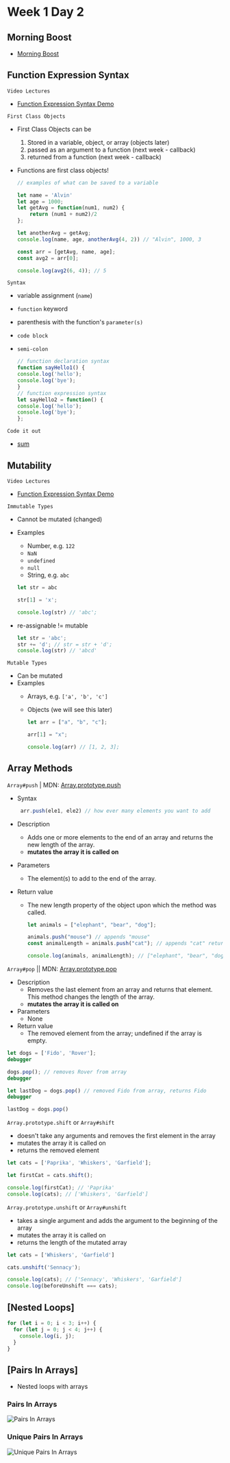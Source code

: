 # Week 1 Day 2

## Morning Boost

- [Morning Boost]

## Function Expression Syntax

`Video Lectures`

- [Function Expression Syntax Demo]

`First Class Objects`

- First Class Objects can be
  1. Stored in a variable, object, or array (objects later)
  2. passed as an argument to a function (next week - callback)
  3. returned from a function (next week - callback)

- Functions are first class objects!

    ```js
    // examples of what can be saved to a variable

    let name = 'Alvin'
    let age = 1000;
    let getAvg = function(num1, num2) {
        return (num1 + num2)/2
    };

    let anotherAvg = getAvg;
    console.log(name, age, anotherAvg(4, 2)) // "Alvin", 1000, 3

    const arr = [getAvg, name, age];
    const avg2 = arr[0];

    console.log(avg2(6, 4)); // 5
    ```

`Syntax`

- variable assignment (`name`)
- `function` keyword
- parenthesis with the function's `parameter(s)`
- `code block`
- `semi-colon`

    ```js
    // function declaration syntax
    function sayHello1() {
    console.log('hello');
    console.log('bye');
    }
    // function expression syntax
    let sayHello2 = function() {
    console.log('hello');
    console.log('bye');
    };
    ```

`Code it out`

- [sum]

## Mutability

`Video Lectures`

- [Function Expression Syntax Demo]

`Immutable Types`

- Cannot be mutated (changed)
- Examples
  - Number, e.g. `122`
  - `NaN`
  - `undefined`
  - `null`
  - String, e.g. `abc`

  ```js
  let str = abc

  str[1] = 'x';

  console.log(str) // 'abc';
  ```

- re-assignable != mutable

    ```js
    let str = 'abc';
    str += 'd'; // str = str + 'd';
    console.log(str) // 'abcd'
    ```

`Mutable Types`

- Can be mutated
- Examples
  - Arrays, e.g. `['a', 'b', 'c']`
  - Objects (we will see this later)

      ```js
      let arr = ["a", "b", "c"];

      arr[1] = "x";

      console.log(arr) // [1, 2, 3];
      ```

## Array Methods

`Array#push` | MDN: [Array.prototype.push]

- Syntax

  ```js
   arr.push(ele1, ele2) // how ever many elements you want to add
  ```

- Description
  - Adds one or more elements to the end of an array and returns the new length of the array.
  - **mutates the array it is called on**
- Parameters
  - The element(s) to add to the end of the array.
- Return value
  - The new length property of the object upon which the method was called.

    ```js
    let animals = ["elephant", "bear", "dog"];

    animals.push("mouse") // appends "mouse"
    const animalLength = animals.push("cat"); // appends "cat" returns length

    console.log(animals, animalLength); // ["elephant", "bear", "dog", "mouse", "cat"], 5
    ```

`Array#pop` ||  MDN: [Array.prototype.pop]

- Description
  - Removes the last element from an array and returns that element. This method changes the length of the array.
  - **mutates the array it is called on**
- Parameters
  - None
- Return value
  - The removed element from the array; undefined if the array is empty.

```js
let dogs = ['Fido', 'Rover'];
debugger

dogs.pop(); // removes Rover from array
debugger

let lastDog = dogs.pop() // removed Fido from array, returns Fido
debugger

lastDog = dogs.pop()
```

`Array.prototype.shift` or `Array#shift`

- doesn't take any arguments and removes the first element in the array
- mutates the array it is called on
- returns the removed element

```javascript
let cats = ['Paprika', 'Whiskers', 'Garfield'];

let firstCat = cats.shift();

console.log(firstCat); // 'Paprika'
console.log(cats); // ['Whiskers', 'Garfield']
```

`Array.prototype.unshift` or `Array#unshift`

- takes a single argument and adds the argument to the beginning of the array
- mutates the array it is called on
- returns the length of the mutated array

```javascript
let cats = ['Whiskers', 'Garfield']

cats.unshift('Sennacy');

console.log(cats); // ['Sennacy', 'Whiskers', 'Garfield']
console.log(beforeUnshift === cats);
```

## [Nested Loops]

```javascript
for (let i = 0; i < 3; i++) {
  for (let j = 0; j < 4; j++) {
    console.log(i, j);
  }
}
```

## [Pairs In Arrays]

- Nested loops with arrays

### Pairs In Arrays

![Pairs In Arrays](./images/pairs_in_arrays.png)

### Unique Pairs In Arrays

![Unique Pairs In Arrays](./images/unique_pairs_in_arrays.png)

[Morning Boost]: https://open.appacademy.io/learn/js-py---feb-2021-cohort-1-online/week-1-feb-2021-cohort-1-online/wednesday-morning-boost
[Function Expression Syntax Demo]: https://open.appacademy.io/learn/js-py---feb-2021-cohort-1-online/week-1-feb-2021-cohort-1-online/function-expression-syntax-demo
[sum]: ./snippets/sum.js
[Array.prototype.push]: https://developer.mozilla.org/en-US/docs/Web/JavaScript/Reference/Global_Objects/Array/push
[Array.prototype.pop]: https://developer.mozilla.org/en-US/docs/Web/JavaScript/Reference/Global_Objects/Array/pop
